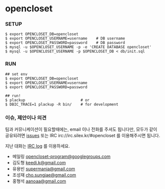 opencloset
==========

### SETUP

    $ export OPENCLOSET_DB=opencloset
    $ export OPENCLOSET_USERNAME=username    # DB username
    $ export OPENCLOSET_PASSWORD=password    # DB password
    $ mysql -u $OPENCLOSET_USERNAME -p -e 'CREATE DATABASE opencloset'
    $ mysql -u $OPENCLOSET_USERNAME -p $OPENCLOSET_DB < db/init.sql

### RUN

    ## set env
    $ export OPENCLOSET_DB=opencloset
    $ export OPENCLOSET_USERNAME=username
    $ export OPENCLOSET_PASSWORD=password

    ## run!
    $ plackup                         # or
    $ DBIC_TRACE=1 plackup -R bin/    # for development

### 이슈, 제안이나 의견

팀과 커뮤니케이션이 필요할때에는, email 이나 전화를 주셔도 됩니다만,
모두가 같이 공유되려면
[issues](https://github.com/opencloset/opencloset/issues) 또는 IRC
irc://irc.silex.kr/#opencloset 를 이용해주시면 됩니다.

지난 대화는 [IRC log](http://log.silex.kr/opencloset) 를 이용하세요.

- 메일링 <opencloset-program@googlegroups.com>
- 김도형 <keedi.k@gmail.com>
- 유용빈 <supermania@gmail.com>
- 조성재 <cho.sungjae@gmail.com>
- 홍형석 <aanoaa@gmail.com>
